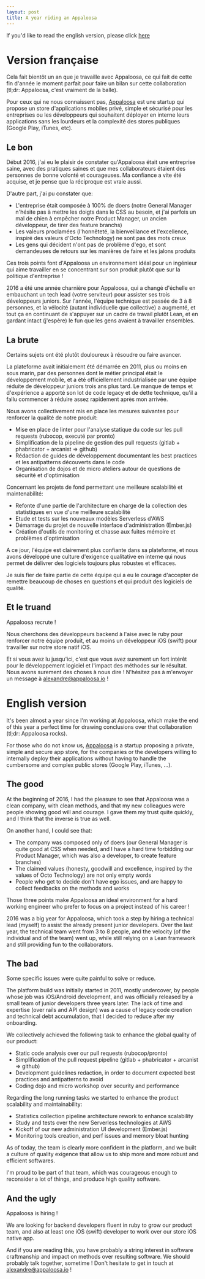 ```yaml
---
layout: post
title: A year riding an Appaloosa
---
```


If you'd like to read the english version, please click [here](#english-version)

# Version française

Cela fait bientôt un an que je travaille avec Appaloosa, ce qui fait de cette fin d'année le moment parfait pour faire un bilan sur cette collaboration (tl;dr: Appaloosa, c'est vraiment de la balle).

Pour ceux qui ne nous connaissent pas, [Appaloosa](https://appaloosa-store.com) est une startup qui propose un store d'applications mobiles privé, simple et sécurisé pour les entreprises ou les développeurs qui souhaitent déployer en interne leurs applications sans les lourdeurs et la complexité des stores publiques (Google Play, iTunes, etc).

## Le bon

Début 2016, j'ai eu le plaisir de constater qu'Appaloosa était une entreprise saine, avec des pratiques saines et que mes collaborateurs étaient des personnes de bonne volonté et courageuses. Ma confiance a vite été acquise, et je pense que la réciproque est vraie aussi.

D'autre part, j'ai pu constater que:

* L'entreprise était composée à 100% de doers (notre General Manager n'hésite pas à mettre les doigts dans le CSS au besoin, et j'ai parfois un mal de chien à empêcher notre Product Manager, un ancien développeur, de tirer des feature branchs)
* Les valeurs proclamées (l'honnêteté, la bienveillance et l'excellence, inspiré des valeurs d'Octo Technology) ne sont pas des mots creux
* Les gens qui décident n'ont pas de problème d'ego, et sont demandeuses de retours sur les manières de faire et les jalons produits

Ces trois points font d'Appaloosa un environnement idéal pour un ingénieur qui aime travailler en se concentrant sur son produit plutôt que sur la politique d'entreprise !

2016 a été une année charnière pour Appaloosa, qui a changé d'échelle en embauchant un tech lead (votre serviteur) pour assister ses trois développeurs juniors. Sur l'année, l'équipe technique est passée de 3 à 8 personnes, et la vélocité (autant individuelle que collective) a augmenté, et tout ça en continuant de s'appuyer sur un cadre de travail plutôt Lean, et en gardant intact (j'espère) le fun que les gens avaient à travailler ensembles.

## La brute

Certains sujets ont été plutôt douloureux à résoudre ou faire avancer.

La plateforme avait initialement été démarrée en 2011, plus ou moins en sous marin, par des personnes dont le métier principal était le développement mobile, et a été officiellement industrialisée par une équipe réduite de développeur juniors trois ans plus tard. Le manque de temps et d'expérience a apporté son lot de code legacy et de dette technique, qu'il a fallu commencer à réduire assez rapidement après mon arrivée.

Nous avons collectivement mis en place les mesures suivantes pour renforcer la qualité de notre produit:

* Mise en place de linter pour l'analyse statique du code sur les pull requests (rubocop, executé par pronto)
* Simplification de la pipeline de gestion des pull requests (gitlab + phabricator + arcanist => github)
* Rédaction de guides de développement documentant les best practices et les antipatterns découverts dans le code
* Organisation de dojos et de micro ateliers autour de questions de sécurité et d'optimisation

Concernant les projets de fond permettant une meilleure scalabilité et maintenabilité:

* Refonte d'une partie de l'architecture en charge de la collection des statistiques en vue d'une meilleure scalabilité
* Etude et tests sur les nouveaux modèles Serverless d'AWS
* Démarrage du projet de nouvelle interface d'administration (Ember.js)
* Création d'outils de monitoring et chasse aux fuites mémoire et problèmes d'optimisation

A ce jour, l'équipe est clairement plus confiante dans sa plateforme, et nous avons développé une culture d'exigence qualitative en interne qui nous permet de délivrer des logiciels toujours plus robustes et efficaces.

Je suis fier de faire partie de cette équipe qui a eu le courage d'accepter de remettre beaucoup de choses en questions et qui produit des logiciels de qualité.

## Et le truand

Appaloosa recrute !

Nous cherchons des développeurs backend à l'aise avec le ruby pour renforcer notre équipe produit, et au moins un développeur iOS (swift) pour travailler sur notre store natif iOS.

Et si vous avez lu jusqu'ici, c'est que vous avez surement un fort intérêt pour le développement logiciel et l'impact des méthodes sur le résultat. Nous avons surement des choses à nous dire ! N'hésitez pas à m'envoyer un message à alexandre@appaloosa.io !

# English version


It's been almost a year since I'm working at Appaloosa, which make the end of this year a perfect time for drawing conclusions over that collaboration (tl;dr: Appaloosa rocks).

For those who do not know us, [Appaloosa](https://appaloosa-store.com) is a startup proposing a private, simple and secure app store, for the companies or the developers willing to internally deploy their applications without having to handle the cumbersome and complex public stores (Google Play, iTunes, ...).

## The good

At the beginning of 2016, I had the pleasure to see that Appaloosa was a clean company, with clean methods, and that my new colleagues were people showing good will and courage. I gave them my trust quite quickly, and I think that the inverse is true as well.

On another hand, I could see that:

* The company was composed only of doers (our General Manager is quite good at CSS when needed, and I have a hard time forbidding our Product Manager, which was also a developer, to create feature branches)
* The claimed values (honesty, goodwill and excellence, inspired by the values of Octo Technology) are not only empty words
* People who get to decide don't have ego issues, and are happy to collect feedbacks on the methods and works

Those three points make Appaloosa an ideal environment for a hard working engineer who prefer to focus on a project instead of his career !

2016 was a big year for Appaloosa, which took a step by hiring a technical lead (myself) to assist the already present junior developers. Over the last year, the technical team went from 3 to 8 people, and the velocity (of the individual and of the team) went up, while still relying on a Lean framework and still providing fun to the collaborators.

## The bad

Some specific issues were quite painful to solve or reduce.

The platform build was initially started in 2011, mostly undercover, by people whose job was iOS/Android development, and was officially released by a small team of junior developers three years later. The lack of time and expertise (over rails and API design) was a cause of legacy code creation and technical debt accumulation, that I decided to reduce after my onboarding.

We collectively achieved the following task to enhance the global quality of our product:

* Static code analysis over our pull requests (rubocop/pronto)
* Simplification of the pull request pipeline (gitlab + phabricator + arcanist => github)
* Development guidelines redaction, in order to document expected best practices and antipatterns to avoid
* Coding dojo and micro workshop over security and performance

Regarding the long running tasks we started to enhance the product scalability and maintainability:

* Statistics collection pipeline architecture rework to enhance scalability
* Study and tests over the new Serverless technologies at AWS
* Kickoff of our new administration UI development (Ember.js)
* Monitoring tools creation, and perf issues and memory bloat hunting

As of today, the team is clearly more confident in the platform, and we built a culture of quality exigence that allow us to ship more and more robust and efficient softwares.

I'm proud to be part of that team, which was courageous enough to reconsider a lot of things, and produce high quality software.

## And the ugly

Appaloosa is hiring !

We are looking for backend developers fluent in ruby to grow our product team, and also at least one iOS (swift) developer to work over our store iOS native app.

And if you are reading this, you have probably a string interest in software craftmanship and impact on methods over resulting software. We should probably talk together, sometime ! Don't hesitate to get in touch at alexandre@appaloosa.io !
